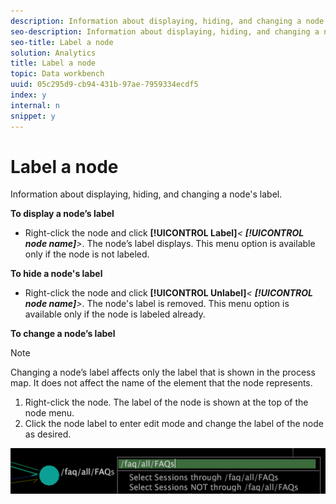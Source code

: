 ```yaml
---
description: Information about displaying, hiding, and changing a node's label.
seo-description: Information about displaying, hiding, and changing a node's label.
seo-title: Label a node
solution: Analytics
title: Label a node
topic: Data workbench
uuid: 05c295d9-cb94-431b-97ae-7959334ecdf5
index: y
internal: n
snippet: y
---
```


# Label a node

Information about displaying, hiding, and changing a node's label.

 **To display a node’s label**

* Right-click the node and click **[!UICONTROL Label]***< **[!UICONTROL node name]**>*. The node’s label displays. This menu option is available only if the node is not labeled.

**To hide a node's label**

* Right-click the node and click **[!UICONTROL Unlabel]***< **[!UICONTROL node name]**>*. The node's label is removed. This menu option is available only if the node is labeled already.

**To change a node’s label**

>[!NOTE]
>
>Changing a node’s label affects only the label that is shown in the process map. It does not affect the name of the element that the node represents.

1. Right-click the node. The label of the node is shown at the top of the node menu. 
1. Click the node label to enter edit mode and change the label of the node as desired.

![](assets/mnu_2DProcessMap_label.png)

